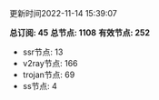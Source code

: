 更新时间2022-11-14 15:39:07

**总订阅: 45**
**总节点: 1108**
**有效节点: 252**
- ssr节点: 13
- v2ray节点: 166
- trojan节点: 69
- ss节点: 4
